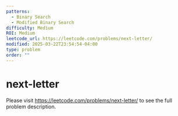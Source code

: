 ```yaml
---
patterns:
  - Binary Search
  - Modified Binary Search
difficulty: Medium
ROI: Medium
leetcode_url: https://leetcode.com/problems/next-letter/
modified: 2025-03-22T23:54:54-04:00
type: problem
order: ""
---
```


# next-letter

Please visit https://leetcode.com/problems/next-letter/ to see the full problem description.
